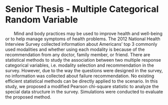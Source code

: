 # Senior Thesis - Multiple Categorical Random Variable
&nbsp;&nbsp;&nbsp;&nbsp;&nbsp;&nbsp; Mind and body practices may be used to improve health and well-being or to help manage symptoms of health problems. The 2012 National Health Interview Survey collected information about Americans’ top 3 commonly used modalities and whether using each modality is because of the recommendation from any doctor, family member, or friend. There are statistical methods to study the association between two multiple response categorical variables, i.e. modality selection and recommendation in the survey. However, due to the way the questions were designed in the survey, no information was collected about failure recommendation. No existing efficient statistical methods can be directly applied to the scenario. In this study, we proposed a modified Pearson chi-square statistic to analyze the special data structure in the survey. Simulations were conducted to evaluate the proposed method.

